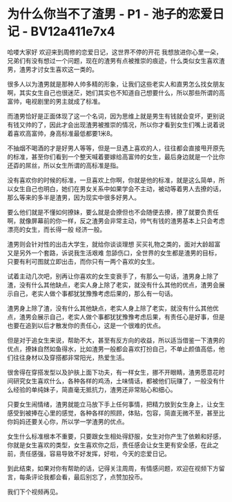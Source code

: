 # 为什么你当不了渣男 - P1 - 池子的恋爱日记 - BV12a411e7x4

哈喽大家好 欢迎来到周修的恋爱日记，这世界不停的开花 我想放进你心里一朵，兄弟们有没有想过一个问题，现在的渣男有点被推崇的痕迹，什么类似女生喜欢渣男，渣男才讨女生喜欢这一类的。

很多人以为渣男就是那种人帅多精的形象，让我们这些老实人和直男怎么找女朋友啊，其实女生自己也很迷茫，她们其实也不知道自己想要什么，所以那些所谓的高富帅，电视剧里的男主就成了标准。

而渣男恰好是正面体现了这一个名词，因为思维上就是男生有钱就会变坏，更别说有钱又帅的了，因此才会出现渣男被推崇的情况，所以你才看到女生们嘴上说着说着喜欢高富帅，身高标准最低都要1米8。

不抽烟不喝酒的才是好男人等等，但是一旦遇上喜欢的人，往往都会直接甩开原先的标准，甚至你们看到一个整天喊着要嫁给高富帅的女生，最后身边就是一个比你还孬的屌丝，所以女生所谓的高标准是指。

没有喜欢你的时候的标准，一旦喜欢上你啊，你就是他的标准，就是这么简单，所以女生自己也明白，她们在男女关系中如果学会不主动，被动等着男人去撩的话，那么等来的多半是渣男，因为现实中很多好男人。

要么他们就是不懂如何撩妹，要么就是会撩但也不会随便去撩，撩了就要负责任啊，就像屏幕前的你一样，反之渣男会非常主动，帅气有钱的渣男基本上只会考虑漂亮的女生，而长得一般 经济一般。

渣男则会针对性的出击大学生，就给你谈谈理想 买买礼物之类的，面对大龄超富又是另外一个套路，诉说我生活艰难 忽舔伤口，全世界的女生都是渣男的目标，只要有利可图就立即出击，而你只有一两个喜欢的女生。

试着主动几次吧，别再让你喜欢的女生变衰手了，有那么一句话，渣男身上除了渣，没有什么其他缺点，老实人身上除了老实，就没有什么其他的优点，渣男会展示自己，老实人做个事都犹犹豫豫考虑后果的，那么有一句话。

渣男身上除了渣，没有什么其他缺点，老实人身上除了老实，就没有什么其他优点，渣男会展示自己，老实人做个事都犹犹豫豫考虑后果，有责任心是好事，但是也要在追到以后才散发你的责任心，这是一个很难的优点。

但是对于追女生来说，帮助不大，甚至有反方向的收益，所以适当借鉴一下渣男的优点，撩妹自然如鱼得水，比如渣男一般都会喜欢打扮自己，不单止颜值高低，他们往往身材以及穿搭都非常阳光，热爱生活。

很舍得在穿搭发型以及护肤上面下功夫，有一样女生，挪不开眼睛，渣男愿意花时间研究女生喜欢什么，各种各样的鸡汤，土味情话，都被他们玩赚了，一般没有什么经验的单纯妹子，简直毫无抵抗力，渣男还非常贴心和细心。

只要女生闹情绪，渣男就能立马放下手上任何事情，把精力放到女生身上，让女生感受到被捧在心里的感觉，各种各样的照顾，体贴，包容，简直无微不至，甚至比你妈妈还要关心你，所以学一学渣男的优点。

女生什么标准根本不重要，只要跟女生相处得舒服，女生对你产生了依赖和好感，你就是女生喜欢的类型，女生喜欢你之后，责任感会让女生更有安全感，在此之前，责任感强，容易导致不好发挥，好啦，今天的恋爱日记。

到此结束，如果对你有帮助的话，记得关注周周，有情感问题，欢迎在视频下方留言，每条评论我都会看，最后别忘了，点赞加投币。

我们下个视频再见。